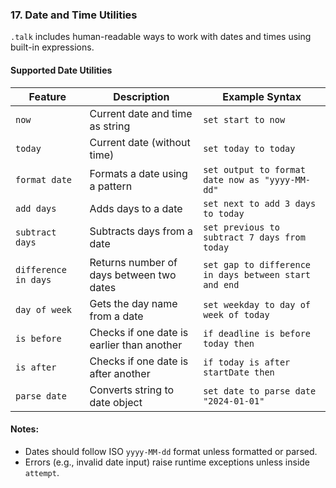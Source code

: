 ### 17. Date and Time Utilities

`.talk` includes human-readable ways to work with dates and times using built-in expressions.

#### Supported Date Utilities

| Feature              | Description                                       | Example Syntax |
|----------------------|---------------------------------------------------|----------------|
| `now`                | Current date and time as string                   | `set start to now` |
| `today`              | Current date (without time)                       | `set today to today` |
| `format date`        | Formats a date using a pattern                    | `set output to format date now as "yyyy-MM-dd"` |
| `add days`           | Adds days to a date                               | `set next to add 3 days to today` |
| `subtract days`      | Subtracts days from a date                        | `set previous to subtract 7 days from today` |
| `difference in days` | Returns number of days between two dates         | `set gap to difference in days between start and end` |
| `day of week`        | Gets the day name from a date                     | `set weekday to day of week of today` |
| `is before`          | Checks if one date is earlier than another        | `if deadline is before today then` |
| `is after`           | Checks if one date is after another               | `if today is after startDate then` |
| `parse date`         | Converts string to date object                    | `set date to parse date "2024-01-01"` |

#### Notes:
- Dates should follow ISO `yyyy-MM-dd` format unless formatted or parsed.
- Errors (e.g., invalid date input) raise runtime exceptions unless inside `attempt`.
```

